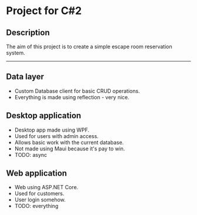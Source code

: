 # Project for C#2

## Description
The aim of this project is to create a simple escape room reservation system. 

---

## Data layer
- Custom Database client for basic CRUD operations.
- Everything is made using reflection - very nice.

## Desktop application
- Desktop app made using WPF.
- Used for users with admin access.
- Allows basic work with the current database.
- Not made using Maui because it's pay to win.
- TODO: async

## Web application
- Web using ASP.NET Core.
- Used for customers.
- User login somehow.
- TODO: everything
